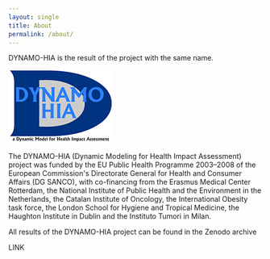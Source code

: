 ```yaml
---
layout: single
title: About
permalink: /about/
---
```


DYNAMO-HIA is the result of the project with the same name.

![DYNAMO-HIA Logo](assets/images/DYNAMO-HIA-D.jpg)

The DYNAMO-HIA (Dynamic Modeling for Health Impact Assessment) project was funded by the EU Public Health Programme 2003–2008 of the European Commission's Directorate General for Health and Consumer Affairs (DG SANCO), with co-financing from the Erasmus Medical Center Rotterdam, the National Institute of Public Health and the Environment in the Netherlands, the Catalan Institute of Oncology, the International Obesity task force, the London School for Hygiene and Tropical Medicine, the Haughton Institute in Dublin and the Instituto Tumori in Milan.

All results of the DYNAMO-HIA project can be found in the Zenodo archive

LINK

